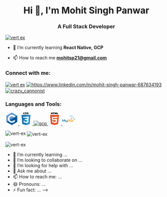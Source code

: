 <h1 align="center">Hi 👋, I'm Mohit Singh Panwar</h1>
<h3 align="center">A Full Stack Developer</h3>

<p align="left"> <a href="https://twitter.com/vert ex" target="blank"><img src="https://img.shields.io/twitter/follow/vert ex?logo=twitter&style=for-the-badge" alt="vert ex" /></a> </p>

- 🌱 I’m currently learning **React Native, GCP**

- 📫 How to reach me **mohitsp21@gmail.com**

<h3 align="left">Connect with me:</h3>
<p align="left">
<a href="https://twitter.com/vert ex" target="blank"><img align="center" src="https://raw.githubusercontent.com/rahuldkjain/github-profile-readme-generator/master/src/images/icons/Social/twitter.svg" alt="vert ex" height="30" width="40" /></a>
<a href="https://linkedin.com/in/https://www.linkedin.com/in/mohit-singh-panwar-687634193" target="blank"><img align="center" src="https://raw.githubusercontent.com/rahuldkjain/github-profile-readme-generator/master/src/images/icons/Social/linked-in-alt.svg" alt="https://www.linkedin.com/in/mohit-singh-panwar-687634193" height="30" width="40" /></a>
<a href="https://instagram.com/crazy_cannonist" target="blank"><img align="center" src="https://raw.githubusercontent.com/rahuldkjain/github-profile-readme-generator/master/src/images/icons/Social/instagram.svg" alt="crazy_cannonist" height="30" width="40" /></a>
</p>

<h3 align="left">Languages and Tools:</h3>
<p align="left"> <a href="https://www.cprogramming.com/" target="_blank" rel="noreferrer"> <img src="https://raw.githubusercontent.com/devicons/devicon/master/icons/c/c-original.svg" alt="c" width="40" height="40"/> </a> <a href="https://www.w3schools.com/css/" target="_blank" rel="noreferrer"> <img src="https://raw.githubusercontent.com/devicons/devicon/master/icons/css3/css3-original-wordmark.svg" alt="css3" width="40" height="40"/> </a> <a href="https://cloud.google.com" target="_blank" rel="noreferrer"> <img src="https://www.vectorlogo.zone/logos/google_cloud/google_cloud-icon.svg" alt="gcp" width="40" height="40"/> </a> <a href="https://www.w3.org/html/" target="_blank" rel="noreferrer"> <img src="https://raw.githubusercontent.com/devicons/devicon/master/icons/html5/html5-original-wordmark.svg" alt="html5" width="40" height="40"/> </a> <a href="https://www.mysql.com/" target="_blank" rel="noreferrer"> <img src="https://raw.githubusercontent.com/devicons/devicon/master/icons/mysql/mysql-original-wordmark.svg" alt="mysql" width="40" height="40"/> </a> </p>

<p><img align="left" src="https://github-readme-stats.vercel.app/api/top-langs?username=vert-ex&show_icons=true&locale=en&layout=compact" alt="vert-ex" /></p>

<p>&nbsp;<img align="center" src="https://github-readme-stats.vercel.app/api?username=vert-ex&show_icons=true&locale=en" alt="vert-ex" /></p>

<p><img align="center" src="https://github-readme-streak-stats.herokuapp.com/?user=vert-ex&" alt="vert-ex" /></p>


- 🌱 I’m currently learning ...
- 👯 I’m looking to collaborate on ...
- 🤔 I’m looking for help with ...
- 💬 Ask me about ...
- 📫 How to reach me: ...
- 😄 Pronouns: ...
- ⚡ Fun fact: ...
-->
